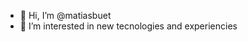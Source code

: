 - 👋 Hi, I’m @matiasbuet
- 👀 I’m interested in new tecnologies and experiencies

<!---
matiasbuet/matiasbuet is a ✨ special ✨ repository because its `README.md` (this file) appears on your GitHub profile.
You can click the Preview link to take a look at your changes.
--->
